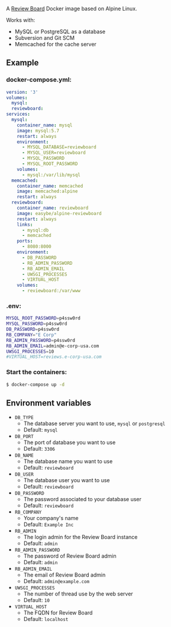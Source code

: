 A [Review Board](https://www.reviewboard.org) Docker image based on Alpine Linux.

Works with:

  * MySQL or PostgreSQL as a database
  * Subversion and Git SCM
  * Memcached for the cache server

## Example

### docker-compose.yml:
```yml
version: '3'
volumes:
  mysql:
  reviewboard:
services:
  mysql:
    container_name: mysql
    image: mysql:5.7
    restart: always
    environment:
      - MYSQL_DATABASE=reviewboard
      - MYSQL_USER=reviewboard
      - MYSQL_PASSWORD
      - MYSQL_ROOT_PASSWORD
    volumes:
      - mysql:/var/lib/mysql
  memcached:
    container_name: memcached
    image: memcached:alpine
    restart: always
  reviewboard:
    container_name: reviewboard
    image: easybe/alpine-reviewboard
    restart: always
    links:
      - mysql:db
      - memcached
    ports:
      - 8080:8000
    environment:
      - DB_PASSWORD
      - RB_ADMIN_PASSWORD
      - RB_ADMIN_EMAIL
      - UWSGI_PROCESSES
      - VIRTUAL_HOST
    volumes:
      - reviewboard:/var/www
```

### .env:
```sh
MYSQL_ROOT_PASSWORD=p4ssw0rd
MYSQL_PASSWORD=p4ssw0rd
DB_PASSWORD=p4ssw0rd
RB_COMPANY="E Corp"
RB_ADMIN_PASSWORD=p4ssw0rd
RB_ADMIN_EMAIL=admin@e-corp-usa.com
UWSGI_PROCESSES=10
#VIRTUAL_HOST=reviews.e-corp-usa.com
```

### Start the containers:
```sh
$ docker-compose up -d
```

## Environment variables

  * `DB_TYPE`
    * The database server you want to use, `mysql` or `postgresql`
    * Default: `mysql`
  * `DB_PORT`
    * The port of database you want to use
    * Default: `3306`
  * `DB_NAME`
    * The database name you want to use
    * Default: `reviewboard`
  * `DB_USER`
    * The database user you want to use
    * Default: `reviewboard`
  * `DB_PASSWORD`
    * The password associated to your database user
    * Default: `reviewboard`
  * `RB_COMPANY`
    * Your company's name
    * Default: `Example Inc`
  * `RB_ADMIN`
    * The login admin for the Review Board instance
    * Default: `admin`
  * `RB_ADMIN_PASSWORD`
    * The password of Review Board admin
    * Default: `admin`
  * `RB_ADMIN_EMAIL`
    * The email of Review Board admin
    * Default: `admin@example.com`
  * `UWSGI_PROCESSES`
    * The number of thread use by the web server
    * Default: `10`
  * `VIRTUAL_HOST`
    * The FQDN for Review Board
    * Default: `localhost`
